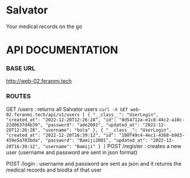 # Salvator
Your medical records on the go


# API DOCUMENTATION

### BASE URL
http://web-02.feranmi.tech

### ROUTES
GET      /users : returns all Salvator users
`
curl -X GET web-02.feranmi.tech/api/v1/users
[
  {
    "__class__": "UserLogin",
    "created_at": "2022-12-20T12:26:28",
    "id": "0d54712a-e1c8-44c2-a10c-22d0637d4b39",
    "password": "ade2001",
    "updated_at": "2022-12-20T12:26:28",
    "username": "bola"
  },
  {
    "__class__": "UserLogin",
    "created_at": "2022-12-20T16:39:12",
    "id": "180f49c4-4ec1-4368-b9d3-459e5a783bda",
    "password": "Bamiji2001",
    "updated_at": "2022-12-20T16:39:12",
    "username": "Bamiji"
  }
  ]
  `
POST    /register : creates a new user (username and password are sent in json format)

POST    /login : username and password are sent as json and it returns the medical records and biodta of that user

